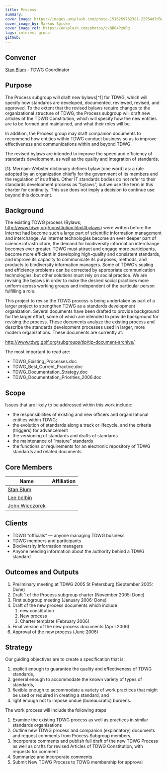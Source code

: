 ```yaml
---
title: Process
summary: 
cover_image: https://images.unsplash.com/photo-1516259762381-22954d7d3ad2
cover_image_by: Markus Spiske
cover_image_ref: https://unsplash.com/photos/cvBBO4PzWPg
tags: interest group
github: 
---
```


<!-- Copied from http://www.tdwg.org/activities/process/ -->

## Convener

[Stan Blum](mailto:stanblum(at)gmail.com) - TDWG Coordinator

## Purpose

The Process subgroup will draft new bylaws[^1] for TDWG, which will specify how standards are developed, documented, reviewed, revised, and approved. To the extent that the revised bylaws require changes to the organizational structure of TDWG, the Process subgroup will draft new articles of the TDWG Constitution, which will specify how the new entities are to be formed and maintained, and what their roles will be.

In addition, the Process group may draft companion documents to recommend how entities within TDWG conduct business so as to improve effectiveness and communications within and beyond TDWG.

The revised bylaws are intended to improve the speed and efficiency of standards development, as well as the quality and integration of standards.

[1]: Merriam-Webster dictionary defines bylaw [one word] as: a rule adopted by an organization chiefly for the government of its members and the regulation of its affairs. Other IT standards bodies do not refer to their standards development process as “bylaws”, but we use the term in this charter for continuity. This use does not imply a decision to continue use beyond this document.

## Background

The existing TDWG process (Bylaws; <http://www.tdwg.org/constitution.html#bylaws>) were written before the Internet had become such a large part of scientific information management and interchange. As Internet technologies become an ever deeper part of science infrastructure, the demand for biodiversity information interchange becomes ever greater. TDWG must attract and engage more participants, become more efficient in developing high-quality and consistent standards, and improve its capacity to communicate its purposes, methods, and products to biodiversity information managers. Some of TDWG’s scaling and efficiency problems can be corrected by appropriate communication technologies, but other solutions must rely on social practice. We are revising the bylaws in order to make the desired social practices more uniform across working groups and independent of the particular person fulfilling a role.

This project to revise the TDWG process is being undertaken as part of a larger project to strengthen TDWG as a standards development organization. Several documents have been drafted to provide background for the larger effort, some of which are intended to provide background for revising the process. These documents analyze the existing process and describe the standards development processes used in larger, more modern organizations. These documents are currently at:

<http://www.tdwg.gbif.org/subgroups/tip/tip-document-archive/>

The most important to read are:

* TDWG_Existing_Processes.doc
* TDWG_Best_Current_Practice.doc
* TDWG_Documentation_Strategy.doc
* TDWG_Documentation_Priorities_2006.doc

## Scope

Issues that are likely to be addressed within this work include:

* the responsibilities of existing and new officers and organizational entities within TDWG;
* the evolution of standards along a track or lifecycle, and the criteria (triggers) for advancement
* the versioning of standards and drafts of standards
* the maintenance of “mature” standards
* the functions or requirements for an electronic repository of TDWG standards and related documents

## Core Members

Name | Affiliation
--- | ---
[Stan Blum](mailto:stanblum@gmail.com) | 
[Lee belbin](mailto:lee@tdwg.org) | 
[John Wieczorek](mailto:gtuco.btuco@gmail.com) | 


## Clients

* TDWG “officials” — anyone managing TDWG business
* TDWG members and participants
* Biodiversity information managers
* Anyone needing information about the authority behind a TDWG standard

## Outcomes and Outputs

1. Preliminary meeting at TDWG 2005 St Petersburg (September 2005: Done)
2. Draft 1 of the Process subgroup charter (November 2005: Done)
3. First subgroup meeting (January 2006: Done)
4. Draft of the new process documents which include
    1. new constitution
    2. New process
    3. Charter template (February 2006)
5. Final version of the new process documents (April 2006)
6. Approval of the new process (June 2006)

## Strategy

Our guiding objectives are to create a specification that is:

1. explicit enough to guarantee the quality and effectiveness of TDWG standards,
2. general enough to accommodate the known variety of types of standards,
3. flexible enough to accommodate a variety of work practices that might be used or required in creating a standard, and
4. light enough not to impose undue (bureaucratic) burdens.
 
The work process will include the following steps

1. Examine the existing TDWG process as well as practices in similar standards organisations
2. Outline new TDWG process and companion (explanatory) documents and request comments from Process Subgroup members,
3. Incorporate comments and publish full draft of the new TDWG Process as well as drafts for revised Articles of TDWG Constitution, with requests for comment
4. Summarize and incorporate comments
5. Submit New TDWG Process to TDWG membership for approval

